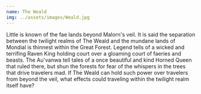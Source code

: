 ```yaml
---
name: The Weald
img: ../assets/images/Weald.jpg
---
```

Little is known of the fae lands beyond Malorn's veil. It is said the separation between the twilight realms of The Weald and the mundane lands of Mondial is thinnest within the Great Forest. Legend tells of a wicked and terrifing Raven King holding court over a gloaming court of faeries and beasts. The Au'vanwa tell tales of a once beautiful and kind Horned Queen that ruled there, but shun the forests for fear of the whispers in the trees that drive travelers mad. If The Weald can hold such power over travelers from beyond the veil, what effects could traveling within the twilight realm itself have? 